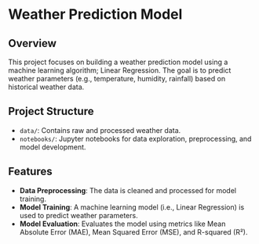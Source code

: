 # Weather Prediction Model

## Overview
This project focuses on building a weather prediction model using a machine learning algorithm; Linear Regression. The goal is to predict weather parameters (e.g., temperature, humidity, rainfall) based on historical weather data.


## Project Structure
- `data/`: Contains raw and processed weather data.
- `notebooks/`: Jupyter notebooks for data exploration, preprocessing, and model development.


## Features
- **Data Preprocessing**: The data is cleaned and processed for model training.
- **Model Training**: A machine learning model (i.e., Linear Regression) is used to predict weather parameters.
- **Model Evaluation**: Evaluates the model using metrics like Mean Absolute Error (MAE), Mean Squared Error (MSE), and R-squared (R²).

